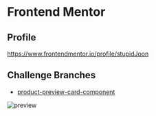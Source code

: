 # Frontend Mentor

## Profile
https://www.frontendmentor.io/profile/stupidJoon

## Challenge Branches
* [product-preview-card-component](https://github.com/stupidJoon/frontend-mentor/tree/product-preview-card-component)

![preview](../product-preview-card-component/screenshot.png)
